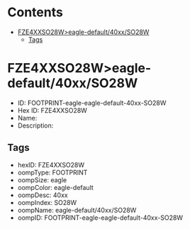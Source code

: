 



Contents
========

* [FZE4XXSO28W>eagle-default/40xx/SO28W](#fze4xxso28weagle-default40xxso28w)
	* [Tags](#tags)

# FZE4XXSO28W>eagle-default/40xx/SO28W

- ID: FOOTPRINT-eagle-eagle-default-40xx-SO28W
- Hex ID: FZE4XXSO28W
- Name: 
- Description: 

## Tags

- hexID: FZE4XXSO28W
- oompType: FOOTPRINT
- oompSize: eagle
- oompColor: eagle-default
- oompDesc: 40xx
- oompIndex: SO28W
- oompName: eagle-default/40xx/SO28W
- oompID: FOOTPRINT-eagle-eagle-default-40xx-SO28W
